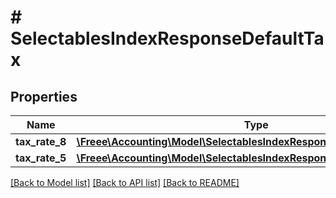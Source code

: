 # # SelectablesIndexResponseDefaultTax

## Properties

Name | Type | Description | Notes
------------ | ------------- | ------------- | -------------
**tax_rate_8** | [**\Freee\Accounting\Model\SelectablesIndexResponseDefaultTaxTaxRate8**](SelectablesIndexResponseDefaultTaxTaxRate8.md) |  | [optional] 
**tax_rate_5** | [**\Freee\Accounting\Model\SelectablesIndexResponseDefaultTaxTaxRate5**](SelectablesIndexResponseDefaultTaxTaxRate5.md) |  | [optional] 

[[Back to Model list]](../../README.md#documentation-for-models) [[Back to API list]](../../README.md#documentation-for-api-endpoints) [[Back to README]](../../README.md)


